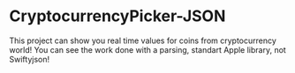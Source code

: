 # CryptocurrencyPicker-JSON
This project can show you real time values for coins from cryptocurrency world! 
You can see the work done with a parsing, standart Apple library, not Swiftyjson!
